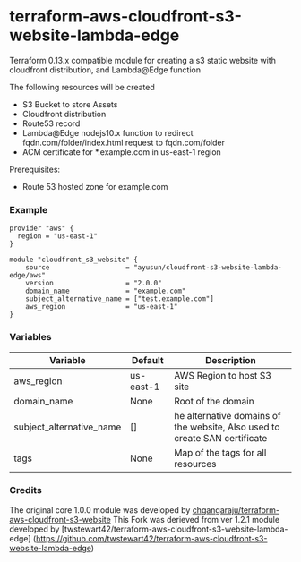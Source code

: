 # terraform-aws-cloudfront-s3-website-lambda-edge
Terraform 0.13.x compatible module for creating a s3 static website with cloudfront distribution, and Lambda@Edge function

The following resources will be created
  
  - S3 Bucket to store Assets
  - Cloudfront distribution
  - Route53 record
  - Lambda@Edge nodejs10.x function to redirect fqdn.com/folder/index.html request to fqdn.com/folder
  - ACM certificate for *.example.com in us-east-1 region


  
Prerequisites:

  - Route 53 hosted zone for example.com
  
### Example

    provider "aws" {
      region = "us-east-1"
    }
     
    module "cloudfront_s3_website" {
        source                   = "ayusun/cloudfront-s3-website-lambda-edge/aws"
        version                  = "2.0.0"
        domain_name              = "example.com"
        subject_alternative_name = ["test.example.com"]
        aws_region               = "us-east-1"
    }

### Variables    
| Variable | Default | Description |
| -------- | ------- | ----------- |
| aws_region | us-east-1| AWS Region to host S3 site | 
| domain_name | None | Root of the domain|
| subject_alternative_name | [] | he alternative domains of the website, Also used to create SAN certificate |
| tags | None | Map of the tags for all resources |

### Credits
The original core 1.0.0 module was developed by [chgangaraju/terraform-aws-cloudfront-s3-website](https://github.com/chgangaraju/terraform-aws-cloudfront-s3-website)
This Fork was derieved from ver 1.2.1 module developed by [twstewart42/terraform-aws-cloudfront-s3-website-lambda-edge] (https://github.com/twstewart42/terraform-aws-cloudfront-s3-website-lambda-edge)
